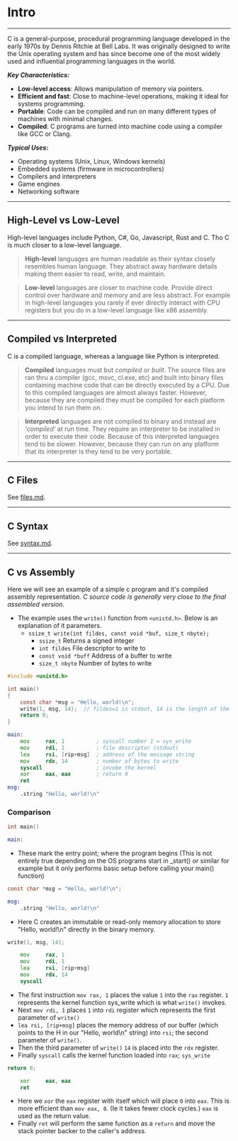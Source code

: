

# Intro
---
C is a general-purpose, procedural programming language developed in the early 1970s by Dennis Ritchie at Bell Labs. It was originally designed to write the Unix operating system and has since become one of the most widely used and influential programming languages in the world.

***Key Characteristics:***
- **Low-level access**: Allows manipulation of memory via pointers.
- **Efficient and fast**: Close to machine-level operations, making it ideal for systems programming.
- **Portable**: Code can be compiled and run on many different types of machines with minimal changes.
- **Compiled**: C programs are turned into machine code using a compiler like GCC or Clang.

***Typical Uses:***
- Operating systems (Unix, Linux, Windows kernels)
- Embedded systems (firmware in microcontrollers)
- Compilers and interpreters
- Game engines
- Networking software

---

## High-Level vs Low-Level
High-level languages include Python, C#, Go, Javascript, Rust and C. Tho C is much closer to a low-level language.

> **High-level** languages are human readable as their syntax closely resembles human language. They abstract away hardware details making them easier to read, write, and maintain.

> **Low-level** languages are closer to machine code. Provide direct control over hardware and memory and are less abstract. For example in high-level languages you rarely if ever directly interact with CPU registers but you do in a low-level language like x86 assembly.

---

## Compiled vs Interpreted
C is a compiled language, whereas a language like Python is interpreted.
> **Compiled** languages must but *compiled* or *built*. The source files are ran thru a compiler (gcc, msvc, cl.exe, etc) and built into binary files containing machine code that can be directly executed by a CPU. Due to this compiled languages are almost always faster. However, because they are compiled they must be compiled for each platform you intend to run them on.

> **Interpreted** languages are not compiled to binary and instead are *'compiled'* at run time. They require an interpreter to be installed in order to execute their code. Because of this interpreted languages tend to be slower. However, because they can run on any platform that its interpreter is they tend to be very portable.

---

## C Files
See [files.md](./files.md).

---

## C Syntax
See [syntax.md](./syntax.md).

---

## C vs Assembly
Here we will see an example of a simple c program and it's compiled assembly representation. *C source code is generally very close to the final assembled version.*

- The example uses the `write()` function from `<unistd.h>`. Below is an explanation of it parameters.
    - `ssize_t write(int fildes, const void *buf, size_t nbyte);`
        - `ssize_t` Returns a signed integer
        - `int fildes` File descriptor to write to
        - `const void *buff` Address of a buffer to write
        - `size_t nbyte` Number of bytes to write

```c
#include <unistd.h>

int main() 
{
    const char *msg = "Hello, world!\n";
    write(1, msg, 14);  // fildes=1 is stdout, 14 is the length of the string
    return 0;
}
```

```asm
main:
    mov     rax, 1          ; syscall number 1 = sys_write
    mov     rdi, 1          ; file descriptor (stdout)
    lea     rsi, [rip+msg]  ; address of the message string
    mov     rdx, 14         ; number of bytes to write
    syscall                 ; invoke the kernel
    xor     eax, eax        ; return 0
    ret
msg:
    .string "Hello, world!\n"
```

### Comparison

```c
int main()
```
```asm
main:
```
- These mark the entry point; where the program begins (This is not entirely true depending on the OS programs start in _start() or similar for example but it only performs basic setup before calling your main() function)

```c
const char *msg = "Hello, world!\n";
```
```asm
msg:
    .string "Hello, world!\n"
```
- Here C creates an immutable or read-only memory allocation to store "Hello, world!\n" directly in the binary memory.
```c
write(1, msg, 14);
```
```asm
    mov     rax, 1          
    mov     rdi, 1          
    lea     rsi, [rip+msg] 
    mov     rdx, 14         
    syscall                
```
- The first instruction `mov rax, 1` places the value `1` into the `rax` register. `1` represents the kernel function sys_write which is what `write()` invokes.
- Next `mov rdi, 1` places `1` into `rdi` register which represents the first parameter of `write()`
- `lea rsi, [rip+msg]` places the memory address of our buffer (which points to the H in our "Hello, world\n" string) into `rsi`; the second parameter of `write()`.
- Then the third parameter of `write()` `14` is placed into the `rdx` register.
- Finally `syscall` calls the kernel function loaded into `rax`; `sys_write`

```c
return 0;
```
```asm
    xor     eax, eax     
    ret
```
- Here we `xor` the `eax` register with itself which will place `0` into `eax`. This is more efficient than `mov eax, 0`. (Ie it takes fewer clock cycles.) `eax` is used as the return value.
- Finally `ret` will perform the same function as a `return` and move the stack pointer backer to the caller's address.


